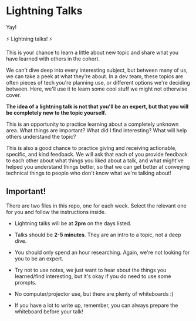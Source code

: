 # Lightning Talks

Yay! 

⚡️ Lightning talks! ⚡️

This is your chance to learn a little about new topic and share what you have learned with others in the cohort. 

We can't dive deep into every interesting subject, but between many of us, we can take a peek at what they're about. In a dev team, these topics are often pieces of tech you're planning use, or different options we're deciding between. Here, we'll use it to learn some cool stuff we might not otherwise cover.

**The idea of a lightning talk is not that you'll be an expert, but that you will be completely new to the topic yourself.**

This is an opportunity to practice learning about a completely unknown area. What things are important? What did I find interesting? What will help others understand the topic?

This is also a good chance to practice giving and receiving actionable, specific, and kind feedback. We will ask that each of you provide feedback to each other about what things you liked about a talk, and what might've helped you understand things better, so that we can get better at conveying technical things to people who don't know what we're talking about!

## Important!

There are two files in this repo, one for each week. Select the relevant one for you and follow the instructions inside.

- Lightning talks will be at **2pm** on the days listed.

- Talks should be **2-5 minutes**. They are an intro to a topic, not a deep dive.

- You should only spend an hour researching. Again, we're not looking for you to be an expert.

- Try not to use notes, we just want to hear about the things you learned/find interesting, but it's okay if you do need to use some prompts.

- No computer/projector use, but there are plenty of whiteboards :)

- If you have a lot to write up, remember, you can always prepare the whiteboard before your talk!
